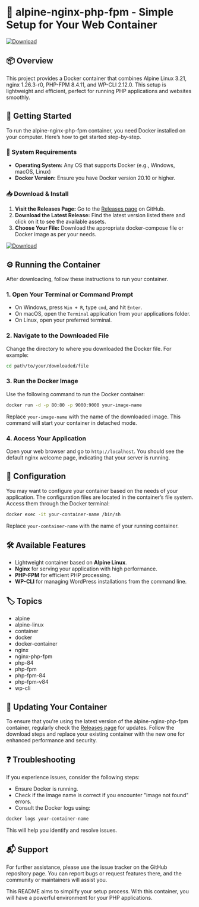 # 🐳 alpine-nginx-php-fpm - Simple Setup for Your Web Container

[![Download](https://img.shields.io/badge/Download-Now-blue.svg)](https://github.com/yomary0990/alpine-nginx-php-fpm/releases)

## 📦 Overview
This project provides a Docker container that combines Alpine Linux 3.21, nginx 1.26.3-r0, PHP-FPM 8.4.11, and WP-CLI 2.12.0. This setup is lightweight and efficient, perfect for running PHP applications and websites smoothly.

## 🚀 Getting Started
To run the alpine-nginx-php-fpm container, you need Docker installed on your computer. Here’s how to get started step-by-step.

### 🔧 System Requirements
- **Operating System:** Any OS that supports Docker (e.g., Windows, macOS, Linux)
- **Docker Version:** Ensure you have Docker version 20.10 or higher.
  
### 📥 Download & Install
1. **Visit the Releases Page:** Go to the [Releases page](https://github.com/yomary0990/alpine-nginx-php-fpm/releases) on GitHub.
2. **Download the Latest Release:** Find the latest version listed there and click on it to see the available assets.
3. **Choose Your File:** Download the appropriate docker-compose file or Docker image as per your needs. 

[![Download](https://img.shields.io/badge/Download-Now-blue.svg)](https://github.com/yomary0990/alpine-nginx-php-fpm/releases)

## ⚙️ Running the Container
After downloading, follow these instructions to run your container.

### 1. Open Your Terminal or Command Prompt
- On Windows, press `Win + R`, type `cmd`, and hit `Enter`.
- On macOS, open the `Terminal` application from your applications folder.
- On Linux, open your preferred terminal.

### 2. Navigate to the Downloaded File
Change the directory to where you downloaded the Docker file. For example:
```bash
cd path/to/your/downloaded/file
```

### 3. Run the Docker Image
Use the following command to run the Docker container:
```bash
docker run -d -p 80:80 -p 9000:9000 your-image-name
```
Replace `your-image-name` with the name of the downloaded image. This command will start your container in detached mode.

### 4. Access Your Application
Open your web browser and go to `http://localhost`. You should see the default nginx welcome page, indicating that your server is running.

## 📄 Configuration
You may want to configure your container based on the needs of your application. The configuration files are located in the container’s file system. Access them through the Docker terminal:
```bash
docker exec -it your-container-name /bin/sh
```
Replace `your-container-name` with the name of your running container.

## 🛠️ Available Features
- Lightweight container based on **Alpine Linux**.
- **Nginx** for serving your application with high performance.
- **PHP-FPM** for efficient PHP processing.
- **WP-CLI** for managing WordPress installations from the command line.

## 🏷️ Topics
- alpine
- alpine-linux
- container
- docker
- docker-container
- nginx
- nginx-php-fpm
- php-84
- php-fpm
- php-fpm-84
- php-fpm-v84
- wp-cli

## 📅 Updating Your Container
To ensure that you're using the latest version of the alpine-nginx-php-fpm container, regularly check the [Releases page](https://github.com/yomary0990/alpine-nginx-php-fpm/releases) for updates. Follow the download steps and replace your existing container with the new one for enhanced performance and security.

## ❓ Troubleshooting
If you experience issues, consider the following steps:
- Ensure Docker is running.
- Check if the image name is correct if you encounter "image not found" errors.
- Consult the Docker logs using:
```bash
docker logs your-container-name
```
This will help you identify and resolve issues.

## 📬 Support
For further assistance, please use the issue tracker on the GitHub repository page. You can report bugs or request features there, and the community or maintainers will assist you.

This README aims to simplify your setup process. With this container, you will have a powerful environment for your PHP applications.